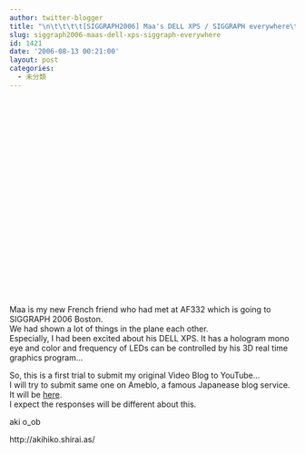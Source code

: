 ```yaml
---
author: twitter-blogger
title: "\n\t\t\t\t[SIGGRAPH2006] Maa's DELL XPS / SIGGRAPH everywhere\t\t"
slug: siggraph2006-maas-dell-xps-siggraph-everywhere
id: 1421
date: '2006-08-13 00:21:00'
layout: post
categories:
  - 未分類
---
```


<object height="350" width="425"><param name="movie" value="http://www.youtube.com/v/wPDLbmqxd3s"><embed src="http://www.youtube.com/v/wPDLbmqxd3s" type="application/x-shockwave-flash" height="350" width="600"></object>  

Maa is my new French friend who had met at AF332 which is going to SIGGRAPH 2006 Boston.  
We had shown a lot of things in the plane each other.  
Especially, I had been excited about his DELL XPS. It has a hologram mono eye and color and frequency of LEDs can be controlled by his 3D real time graphics program...  

So, this is a first trial to submit my original Video Blog to YouTube...  
I will try to submit same one on Ameblo, a famous Japanease blog service.  
It will be [here](http://ameblo.jp/akihiko/entry-10015698096.html).  
I expect the responses will be different about this.  

aki o_ob

<div>http://akihiko.shirai.as/</div>
